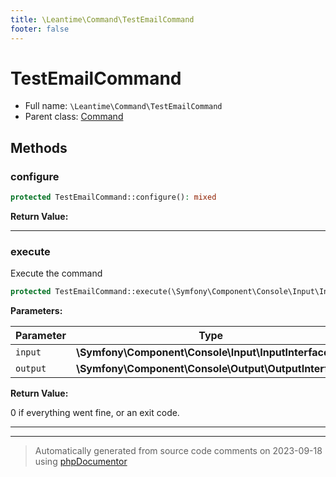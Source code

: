 ```yaml
---
title: \Leantime\Command\TestEmailCommand
footer: false
---
```


# TestEmailCommand





* Full name: `\Leantime\Command\TestEmailCommand`
* Parent class: [Command](../../../classes.md)



## Methods

### configure



```php
protected TestEmailCommand::configure(): mixed
```









**Return Value:**





---
### execute

Execute the command

```php
protected TestEmailCommand::execute(\Symfony\Component\Console\Input\InputInterface $input, \Symfony\Component\Console\Output\OutputInterface $output): int
```








**Parameters:**

| Parameter | Type | Description |
|-----------|------|-------------|
| `input` | **\Symfony\Component\Console\Input\InputInterface** |  |
| `output` | **\Symfony\Component\Console\Output\OutputInterface** |  |


**Return Value:**

0 if everything went fine, or an exit code.



---


---
> Automatically generated from source code comments on 2023-09-18 using [phpDocumentor](http://www.phpdoc.org/)
